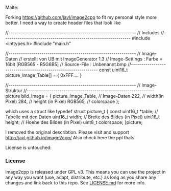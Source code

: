 Malte:

Forking https://github.com/javl/image2cpp to fit my personal style more better. I need a way to create header files that look like

//--------------------------------------------------------------
// Includes
//--------------------------------------------------------------
#include <inttypes.h>
#include "main.h"

//--------------------------------------------------------------
// Image-Daten
// erstellt von UB mit ImageGenerator 1.3
// Image-Settings : Farbe = 16bit [RGB565 - R5G6B5]
// Source-File    : Unbenannt.bmp
//--------------------------------------------------------------
const uint16_t picture_Image_Table[] = {
0xFFF....
}

//--------------------------------------------------------------
// Image-Struktur
//--------------------------------------------------------------
picture bild_Image = {
  picture_Image_Table, // Image-Daten
  222,         // width(in Pixel)
  284,         // height  (in Pixel)
  RGB565,       // colorspace
};

which uses a struct like
typedef struct picture_t
{
  const uint16_t *table; // Tabelle mit den Daten
  uint16_t width;        // Breite des Bildes (in Pixel)
  uint16_t height;       // Hoehe des Bildes  (in Pixel)
  uint8_t colorspace;
}picture;

I removed the original describtion. Please visit and support
http://javl.github.io/image2cpp/
Also check here the ppl thats

License is untouched:


### License
image2cpp is released under GPL v3. This means you can use the project in any way you want (use, adapt, distribute, etc.) as long as you share any changes and link back to this repo. See [LICENSE.md](https://github.com/javl/image2cpp/blob/master/LICENSE.md) for more info.
